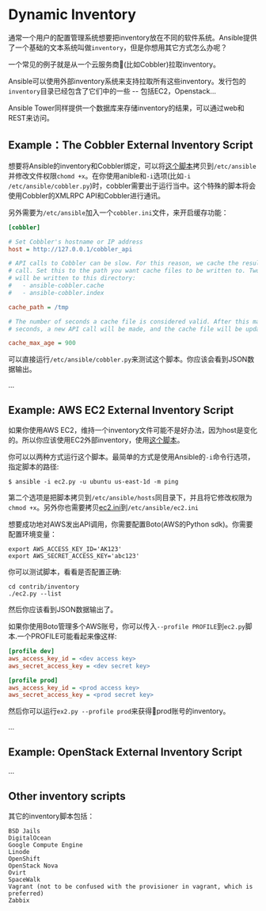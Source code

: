 # Dynamic Inventory

通常一个用户的配置管理系统想要把inventory放在不同的软件系统。Ansible提供了一个基础的文本系统叫做`inventory`，但是你想用其它方式怎么办呢？

一个常见的例子就是从一个云服务商(比如Cobbler)拉取inventory。

Ansible可以使用外部inventory系统来支持拉取所有这些inventory。发行包的`inventory`目录已经包含了它们中的一些 -- 包括EC2，Openstack...

Ansible Tower同样提供一个数据库来存储inventory的结果，可以通过web和REST来访问。

## Example：The Cobbler External Inventory Script

想要将Ansible的inventory和Cobbler绑定，可以将[这个脚本](https://raw.github.com/ansible/ansible/devel/contrib/inventory/cobbler.py)拷贝到`/etc/ansible`并修改文件权限`chomd +x`。在你使用anible和`-i`选项(比如`-i /etc/ansible/cobbler.py`)时，cobbler需要出于运行当中。这个特殊的脚本将会使用Cobbler的XMLRPC API和Cobbler进行通讯。

另外需要为`/etc/ansible`加入一个`cobbler.ini`文件，来开启缓存功能：

```ini
[cobbler]

# Set Cobbler's hostname or IP address
host = http://127.0.0.1/cobbler_api

# API calls to Cobbler can be slow. For this reason, we cache the results of an API
# call. Set this to the path you want cache files to be written to. Two files
# will be written to this directory:
#   - ansible-cobbler.cache
#   - ansible-cobbler.index

cache_path = /tmp

# The number of seconds a cache file is considered valid. After this many
# seconds, a new API call will be made, and the cache file will be updated.

cache_max_age = 900
```

可以直接运行`/etc/ansible/cobbler.py`来测试这个脚本。你应该会看到JSON数据输出。

...


## Example: AWS EC2 External Inventory Script

如果你使用AWS EC2，维持一个inventory文件可能不是好办法，因为host是变化的。所以你应该使用EC2外部inventory，使用[这个脚本](https://raw.github.com/ansible/ansible/devel/contrib/inventory/ec2.py)。

你可以以两种方式运行这个脚本。最简单的方式是使用Ansible的`-i`命令行选项，指定脚本的路径:

```shell
$ ansible -i ec2.py -u ubuntu us-east-1d -m ping
```

第二个选项是把脚本拷贝到`/etc/ansible/hosts`同目录下，并且将它修改权限为`chmod +x`。另外你也需要拷贝[ec2.ini](https://raw.githubusercontent.com/ansible/ansible/devel/contrib/inventory/ec2.ini)到`/etc/ansible/ec2.ini`

想要成功地对AWS发出API调用，你需要配置Boto(AWS的Python sdk)。你需要配置环境变量：

```shell
export AWS_ACCESS_KEY_ID='AK123'
export AWS_SECRET_ACCESS_KEY='abc123'
```

你可以测试脚本，看看是否配置正确:

```shell
cd contrib/inventory
./ec2.py --list
```

然后你应该看到JSON数据输出了。

如果你使用Boto管理多个AWS账号，你可以传入`--profile PROFILE`到`ec2.py`脚本.一个PROFILE可能看起来像这样:

```ini
[profile dev]
aws_access_key_id = <dev access key>
aws_secret_access_key = <dev secret key>

[profile prod]
aws_access_key_id = <prod access key>
aws_secret_access_key = <prod secret key>
```

然后你可以运行`ex2.py --profile prod`来获得prod账号的inventory。

...

## Example: OpenStack External Inventory Script

...

## Other inventory scripts

其它的inventory脚本包括：

```shell
BSD Jails
DigitalOcean
Google Compute Engine
Linode
OpenShift
OpenStack Nova
Ovirt
SpaceWalk
Vagrant (not to be confused with the provisioner in vagrant, which is preferred)
Zabbix
```



